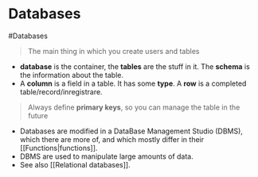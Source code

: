 # Databases
#Databases 
> The main thing in which you create users and tables
+ **database** is the container, the **tables** are the stuff in it. The **schema** is the information about the table.
+ A **column** is a field in a table. It has some **type**. A **row** is a completed table/record/inregistrare.
> Always define **primary keys**, so you can manage the table in the future

+ Databases are modified in a DataBase Management Studio (DBMS), which there are more of, and which mostly differ in their [[Functions|functions]].
+ DBMS are used to manipulate large amounts of data.
+ See also [[Relational databases]].